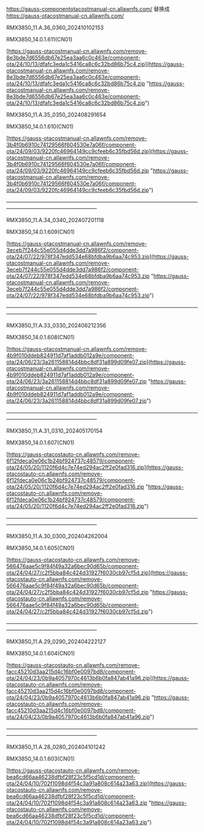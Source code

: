 
https://gauss-componentotacostmanual-cn.allawnfs.com/
替换成
https://gauss-otacostmanual-cn.allawnfs.com/

RMX3850_11.A.36_0360_202410102153

RMX3850_14.0.1.611(CN01)

[https://gauss-otacostmanual-cn.allawnfs.com/remove-8e3bde7d6556db67e25ea3aa6c0c463e/component-ota/24/10/13/dfafc3eda1c5416ca8c6c32bd86b75c4.zip](https://gauss-otacostmanual-cn.allawnfs.com/remove-8e3bde7d6556db67e25ea3aa6c0c463e/component-ota/24/10/13/dfafc3eda1c5416ca8c6c32bd86b75c4.zip "https://gauss-otacostmanual-cn.allawnfs.com/remove-8e3bde7d6556db67e25ea3aa6c0c463e/component-ota/24/10/13/dfafc3eda1c5416ca8c6c32bd86b75c4.zip")


RMX3850_11.A.35_0350_202408291654

RMX3850_14.0.1.610(CN01)

[https://gauss-otacostmanual-cn.allawnfs.com/remove-3b4f0b6910c74129566f604530e7a06f/component-ota/24/09/03/9220fc46964149cc9cfeeb6c35fbd56d.zip](https://gauss-otacostmanual-cn.allawnfs.com/remove-3b4f0b6910c74129566f604530e7a06f/component-ota/24/09/03/9220fc46964149cc9cfeeb6c35fbd56d.zip "https://gauss-otacostmanual-cn.allawnfs.com/remove-3b4f0b6910c74129566f604530e7a06f/component-ota/24/09/03/9220fc46964149cc9cfeeb6c35fbd56d.zip")

—————————————————————————————————————————————————————


RMX3850_11.A.34_0340_202407201118

RMX3850_14.0.1.609(CN01)

[https://gauss-otacostmanual-cn.allawnfs.com/remove-3eceb7f244c55e055d4dde3dd7a986f2/component-ota/24/07/22/978f347edd534e68bfdba9b6aa74c953.zip](https://gauss-otacostmanual-cn.allawnfs.com/remove-3eceb7f244c55e055d4dde3dd7a986f2/component-ota/24/07/22/978f347edd534e68bfdba9b6aa74c953.zip "https://gauss-otacostmanual-cn.allawnfs.com/remove-3eceb7f244c55e055d4dde3dd7a986f2/component-ota/24/07/22/978f347edd534e68bfdba9b6aa74c953.zip")


—————————————————————————————————————————————————————

RMX3850_11.A.33_0330_202406212356

RMX3850_14.0.1.608(CN01)

[https://gauss-otacostmanual-cn.allawnfs.com/remove-4b9f010ddeb824911d7af1addb012a9e/component-ota/24/06/23/3a261158814d4bbc8df31a899d09fe07.zip](https://gauss-otacostmanual-cn.allawnfs.com/remove-4b9f010ddeb824911d7af1addb012a9e/component-ota/24/06/23/3a261158814d4bbc8df31a899d09fe07.zip "https://gauss-otacostmanual-cn.allawnfs.com/remove-4b9f010ddeb824911d7af1addb012a9e/component-ota/24/06/23/3a261158814d4bbc8df31a899d09fe07.zip")



—————————————————————————————————————————————————————

RMX3850_11.A.31_0310_202405170154

RMX3850_14.0.1.607(CN01)

[https://gauss-otacostauto-cn.allawnfs.com/remove-6f12fdeca0e06c1b24bf924737c48579/component-ota/24/05/20/1120f6d4c7e74ed294ac2ff2e0fad316.zip](https://gauss-otacostauto-cn.allawnfs.com/remove-6f12fdeca0e06c1b24bf924737c48579/component-ota/24/05/20/1120f6d4c7e74ed294ac2ff2e0fad316.zip "https://gauss-otacostauto-cn.allawnfs.com/remove-6f12fdeca0e06c1b24bf924737c48579/component-ota/24/05/20/1120f6d4c7e74ed294ac2ff2e0fad316.zip")



—————————————————————————————————————————————————————

RMX3850_11.A.30_0300_202404262004

RMX3850_14.0.1.605(CN01)

[https://gauss-otacostauto-cn.allawnfs.com/remove-566476aae5c9f84f49a32a6bec90d65b/component-ota/24/04/27/c2f5bba84c424d31927f6030cb97cf5d.zip](https://gauss-otacostauto-cn.allawnfs.com/remove-566476aae5c9f84f49a32a6bec90d65b/component-ota/24/04/27/c2f5bba84c424d31927f6030cb97cf5d.zip "https://gauss-otacostauto-cn.allawnfs.com/remove-566476aae5c9f84f49a32a6bec90d65b/component-ota/24/04/27/c2f5bba84c424d31927f6030cb97cf5d.zip")



—————————————————————————————————————————————————————

RMX3850_11.A.29_0290_202404222127

RMX3850_14.0.1.604(CN01)

[https://gauss-otacostauto-cn.allawnfs.com/remove-facc45210d3aa215d4c16bf0e0097bd8/component-ota/24/04/23/0b9a4057970c4613b6b0fa847ab41a96.zip](https://gauss-otacostauto-cn.allawnfs.com/remove-facc45210d3aa215d4c16bf0e0097bd8/component-ota/24/04/23/0b9a4057970c4613b6b0fa847ab41a96.zip "https://gauss-otacostauto-cn.allawnfs.com/remove-facc45210d3aa215d4c16bf0e0097bd8/component-ota/24/04/23/0b9a4057970c4613b6b0fa847ab41a96.zip")


—————————————————————————————————————————————————————

RMX3850_11.A.28_0280_202404101242

RMX3850_14.0.1.603(CN01)

[https://gauss-otacostauto-cn.allawnfs.com/remove-bea6cd66aa46238dfbf28f23c5f5cd1d/component-ota/24/04/10/702f1098d4f54c3a91a808c614a23a63.zip](https://gauss-otacostauto-cn.allawnfs.com/remove-bea6cd66aa46238dfbf28f23c5f5cd1d/component-ota/24/04/10/702f1098d4f54c3a91a808c614a23a63.zip "https://gauss-otacostauto-cn.allawnfs.com/remove-bea6cd66aa46238dfbf28f23c5f5cd1d/component-ota/24/04/10/702f1098d4f54c3a91a808c614a23a63.zip")
